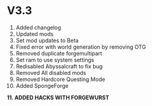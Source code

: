 # V3.3

1. Added changelog
2. Updated mods
3. Set mod updates to Beta
4. Fixed error with world generation by removing OTG
5. Removed duplicate forgemultipart
6. Set ram to use system settings
7. Redisabled Abyssalcraft to fix bug
8. Removed All disabled mods
9. Removed Hardcore Questing Mode
10. Added SpongeForge

**11. ADDED HACKS WITH FORGEWURST**
